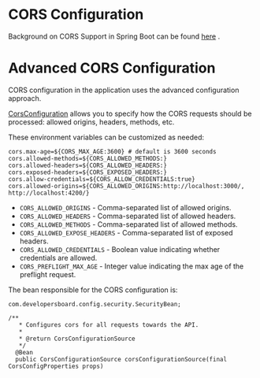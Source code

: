 # CORS Configuration

Background on CORS Support in Spring Boot can be
found [here](https://docs.spring.io/spring-framework/docs/4.2.x/spring-framework-reference/html/cors.html)
.

# Advanced CORS Configuration

CORS configuration in the application uses the advanced configuration approach.

[CorsConfiguration](https://docs.spring.io/spring-framework/docs/4.2.9.RELEASE/javadoc-api/org/springframework/web/cors/CorsConfiguration.html)
allows you to specify how the CORS requests should be processed: allowed origins, headers, methods,
etc.

These environment variables can be customized as needed:

```
cors.max-age=${CORS_MAX_AGE:3600} # default is 3600 seconds
cors.allowed-methods=${CORS_ALLOWED_METHODS:}
cors.allowed-headers=${CORS_ALLOWED_HEADERS:}
cors.exposed-headers=${CORS_EXPOSED_HEADERS:}
cors.allow-credentials=${CORS_ALLOW_CREDENTIALS:true}
cors.allowed-origins=${CORS_ALLOWED_ORIGINS:http://localhost:3000/, http://localhost:4200/}
```

 * `CORS_ALLOWED_ORIGINS` - Comma-separated list of allowed origins.
 * `CORS_ALLOWED_HEADERS` - Comma-separated list of allowed headers.
 * `CORS_ALLOWED_METHODS` - Comma-separated list of allowed methods.
 * `CORS_ALLOWED_EXPOSE_HEADERS` - Comma-separated list of exposed headers.
 * `CORS_ALLOWED_CREDENTIALS` - Boolean value indicating whether credentials are allowed.
 * `CORS_PREFLIGHT_MAX_AGE` - Integer value indicating the max age of the preflight request.

The bean responsible for the CORS configuration is:

```
com.developersboard.config.security.SecurityBean;

/**
   * Configures cors for all requests towards the API.
   *
   * @return CorsConfigurationSource
   */
  @Bean
  public CorsConfigurationSource corsConfigurationSource(final CorsConfigProperties props)
```
